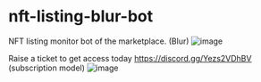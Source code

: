 # nft-listing-blur-bot
NFT listing monitor bot of the marketplace. (Blur)
![image](https://user-images.githubusercontent.com/125624349/231341414-82c0f46e-b5ef-44d1-9c6f-4e8b9c96be76.png)

Raise a ticket to get access today https://discord.gg/Yezs2VDhBV (subscription model)
![image](https://user-images.githubusercontent.com/125624349/231341471-829cd3af-261a-4f72-b362-6adfff728040.png)
